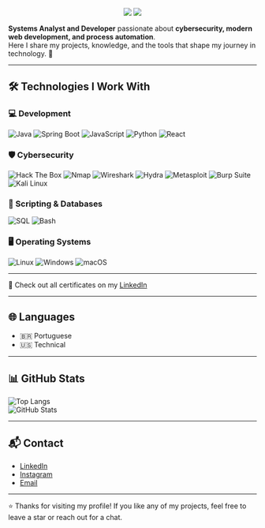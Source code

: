 
<p align="center">
  <img src="https://img.shields.io/badge/Focus-Cybersecurity%2C%20WebDev%2C%20Automation-7E57C2?style=flat-square&logo=target&logoColor=white"/>
  <img src="https://img.shields.io/badge/Certifications-ISO%2027001%2C%20AWS%20Cloud%2C%20IBM%20Cybersecurity-5E35B1?style=flat-square&logo=certified&logoColor=white"/>
</p>

 **Systems Analyst and Developer** passionate about **cybersecurity, modern web development, and process automation**.  
Here I share my projects, knowledge, and the tools that shape my journey in technology. 🚀

---

## 🛠️ Technologies I Work With

### 💻 Development

![Java](https://img.shields.io/badge/Java-9933CC?style=flat-square&logo=java&logoColor=white)
![Spring Boot](https://img.shields.io/badge/SpringBoot-8E24AA?style=flat-square&logo=spring-boot&logoColor=white)
![JavaScript](https://img.shields.io/badge/JavaScript-AB47BC?style=flat-square&logo=javascript&logoColor=white)
![Python](https://img.shields.io/badge/Python-7E57C2?style=flat-square&logo=python&logoColor=white)
![React](https://img.shields.io/badge/React-8E24AA?style=flat-square&logo=react&logoColor=white)

### 🛡️ Cybersecurity

![Hack The Box](https://img.shields.io/badge/HTB-7B1FA2?style=flat-square&logo=hack-the-box&logoColor=white)
![Nmap](https://img.shields.io/badge/Nmap-6A1B9A?style=flat-square&logo=nmap&logoColor=white)
![Wireshark](https://img.shields.io/badge/Wireshark-8E24AA?style=flat-square&logo=wireshark&logoColor=white)
![Hydra](https://img.shields.io/badge/Hydra-BA68C8?style=flat-square&logo=hydra&logoColor=white)
![Metasploit](https://img.shields.io/badge/Metasploit-9C27B0?style=flat-square&logo=metasploit&logoColor=white)
![Burp Suite](https://img.shields.io/badge/Burp_Suite-8E24AA?style=flat-square&logo=burp-suite&logoColor=white)
![Kali Linux](https://img.shields.io/badge/Kali_Linux-7B1FA2?style=flat-square&logo=kalilinux&logoColor=white)

### 🧠 Scripting & Databases

![SQL](https://img.shields.io/badge/SQL-6A1B9A?style=flat-square&logo=postgresql&logoColor=white)
![Bash](https://img.shields.io/badge/Bash-7B1FA2?style=flat-square&logo=gnu-bash&logoColor=white)

### 🖥️ Operating Systems

![Linux](https://img.shields.io/badge/Linux-7B1FA2?style=flat-square&logo=linux&logoColor=white)
![Windows](https://img.shields.io/badge/Windows-6A1B9A?style=flat-square&logo=windows&logoColor=white)
![macOS](https://img.shields.io/badge/macOS-4A148C?style=flat-square&logo=apple&logoColor=white)

---


🔗 Check out all certificates on my [LinkedIn](https://linkedin.com/in/marcio-ferreira01/)

---

## 🌐 Languages

- 🇧🇷 Portuguese 
- 🇺🇸 Technical 

---

## 📊 GitHub Stats

![Top Langs](https://github-readme-stats.vercel.app/api/top-langs/?username=euuCode&layout=compact&theme=dracula&hide_border=true)  
![GitHub Stats](https://github-readme-stats.vercel.app/api?username=euuCode&show_icons=true&theme=dracula&hide_border=true)

---

## 📬 Contact

- [LinkedIn](https://www.linkedin.com/in/marcio-ferreira01/)  
- [Instagram](https://instagram.com/euumarcin)  
- [Email](mailto:marcioh22007@gmail.com)

---

⭐ Thanks for visiting my profile! If you like any of my projects, feel free to leave a star or reach out for a chat.
